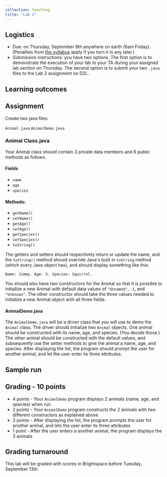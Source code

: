 ```yaml
---
collection: teaching
title: "Lab 2"
---
```


## Logistics
* Due: on Thursday, September 8th  anywhere on earth (6am Friday). (Penalties from [the
	syllabus](https://lgw2.github.io/teaching/csci132-fall-2022/syllabus/)
	apply if you turn it in any later.)
* Submission instructions: you have two options. The first option is to
	demonstrate the execution of your lab to your TA during your assigned lab
	section on Thursday.
	The second option is to submit your two `.java` files to the Lab 2
	assignment on D2L.


## Learning outcomes

## Assignment

Create two java files:

`Animal.java`
`AnimalDemo.java`

### Animal Class.java
Your Animal class should contain 3 private data members and 6 public methods as follows.

#### Fields

* `name`
* `age`
* `species`

#### Methods:

* `getName()`
* `setName()`
* `getAge()`
* `setAge()`
* `getSpecies()`
* `setSpecies()`
* `toString()`

The getters and setters should respectively return or update the name, and the `toString()` method should override Java's built in `toString` method (which every Java object has), and should display something like this:

`Name: Jimmy. Age: 3. Species: Squirrel.`

You should also have two constructors for the Animal so that it is possible to initialize a new Animal with default data values of `"Unnamed"`, `-1`, and `"Unknown"`. The other constructor should take the three values needed to initialize a new Animal object with all three fields.

#### AnimalDemo.java
The `AnimalDemo.java` will be a driver class that you will use to demo the `Animal` class. The driver should initialize two `Animal` objects. One animal should be constructed with its name, age, and species. (You decide those.) The other animal should be constructed with the default values, and subsequently use the setter methods to give the animal a name, age, and species. After displaying the list, the program should prompt the user for another animal, and let the user enter its three attributes.

## Sample run

## Grading - 10 points
* 4 points - Your `AnimalDemo` program displays 2 animals (name, age, and species) when run
* 2 points - Your `AnimalDemo` program constructs the 2 animals with two different constructors as explained above
* 3 points - After displaying the list, the program prompts the user for another animal, and lets the user enter its three attributes
* 1 point - After the user enters a another animal, the program displays the 3 animals

## Grading turnaround
This lab will be graded with scores in Brightspace before Tuesday, September
13th.
